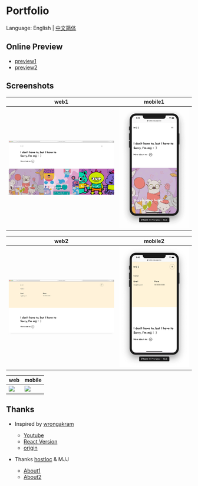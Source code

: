 # Portfolio

Language: English | [中文简体](README_CN.md)

## Online Preview

- [preview1](https://designer-portfolio-coral.vercel.app/#/)
- [preview2](https://www.muzhui.club/)

## Screenshots

| web1                        | mobile1                        |
| --------------------------- | ------------------------------ |
| ![](./screenshots/web1.jpg) | ![](./screenshots/mobile1.png) |

| web2                        | mobile2                        |
| --------------------------- | ------------------------------ |
| ![](./screenshots/web2.jpg) | ![](./screenshots/mobile2.png) |

| web                        | mobile                        |
| -------------------------- | ----------------------------- |
| ![](./screenshots/web.gif) | ![](./screenshots/mobile.gif) |


## Thanks

- Inspired by [wrongakram](https://github.com/wrongakram)

  - [Youtube](https://www.youtube.com/watch?v=ig7ZPRRqMz0)
  - [React Version](https://github.com/wrongakram/ar-episode1)
  - [origin](https://melriver.com/)

- Thanks [hostloc](https://hostloc.com/forum.php) & MJJ
  - [About1](https://hostloc.com/thread-894527-1-1.html)
  - [About2](https://hostloc.com/thread-893502-1-1.html)
